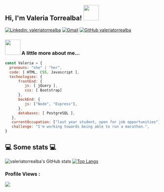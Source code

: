 <h2> Hi, I'm Valeria Torrealba! 
  <img src="https://media.giphy.com/media/mGcNjsfWAjY5AEZNw6/giphy.gif" width="50">
</h2>

[![Linkedin: valeriatorrealba](https://img.shields.io/badge/-valeriatorrealba-blue?style=flat-square&logo=Linkedin&logoColor=white&link=https://www.linkedin.com/in/valeriatorrealba/)](https://www.linkedin.com/in/valeriatorrealba/)
[![Gmail](https://img.shields.io/badge/-Gmail-c14438?style=flat&logo=Gmail&logoColor=white)](mailto:valeria.torrealba@gmail.com)
[![GitHub valeriatorrealba](https://img.shields.io/github/followers/valeriatorrealba?label=follow&style=social)](https://github.com/valeriatorrealba)

### <img src="https://media.giphy.com/media/VgCDAzcKvsR6OM0uWg/giphy.gif" width="50"> A little more about me...  

```javascript
const Valeria = {
  pronouns: "she" | "her",
  code: [ HTML, CSS, Javascript ],
  technologies: {
      frontEnd: {
         js: [ jQuery ],
         css: [ Bootstrap]
      },
      backEnd: {
         js: ["Node", "Express"],
      },
      databases: [ PostgreSQL ],
   },
   currentOccupation: ["last year student, open for job opportunities"],
   challenge: "I'm working towards being able to run a marathon.",
}
```
<h2>💻 Some stats 💻</h2>

![valeriatorrealba's GitHub stats](https://github-readme-stats.vercel.app/api?username=valeriatorrealba&show_icons=true&theme=transparent)
[![Top Langs](https://github-readme-stats.vercel.app/api/top-langs/?username=valeriatorrealba&layout=donut)](https://github.com/valeriatorrealba/github-readme-stats)
 ### Profile Views :<br>
  <img src="https://profile-counter.glitch.me/valeriatorrealba/count.svg" />

<!--
[![valeriatorrealba's GitHub stats](https://github-readme-stats.vercel.app/api?username=valeriatorrealba)](https://github.com/valeriatorrealba/github-readme-stats)
import SoftwareDeveloper from 'thompsonemerson';

class Bio extends SoftwareDeveloper {
  name     = 'Emerson Thompson';
  title    = 'Software Engineer';
  company  = 'Pipoca Digital | Remote';
  location = 'Fortaleza, CE';
}

class Skills extends SoftwareDeveloper {
  languages  = ['JavaScript', 'PHP'];
  databases  = ['MySQL', 'MongoDB', 'PostgreSQL'];
  frameworks = ['React', 'React Native', 'Angular', 'GraphQL'];
}




<img align='right' src="https://media.giphy.com/media/ieyl9zmCjO4b4t6qoY/giphy.gif" width="230">
[<img src="https://media.giphy.com/media/LnQjpWaON8nhr21vNW/giphy.gif" width="60"> <em><b>I love connecting with different people</b> so if you want to say <b>hi, I'll be happy to meet you more!</b> :)</em>
](url)
⭐️ From [@Thaiane](https://github.com/Thaiane)


**valeriatorrealba/valeriatorrealba** is a ✨ _special_ ✨ repository because its `README.md` (this file) appears on your GitHub profile.

Here are some ideas to get you started:

- 🔭 I’m currently working on ...
- 🌱 I’m currently learning ...
- 👯 I’m looking to collaborate on ...
- 🤔 I’m looking for help with ...
- 💬 Ask me about ...
- 📫 How to reach me: ...
- 😄 Pronouns: ...
- ⚡ Fun fact: ...
-->
